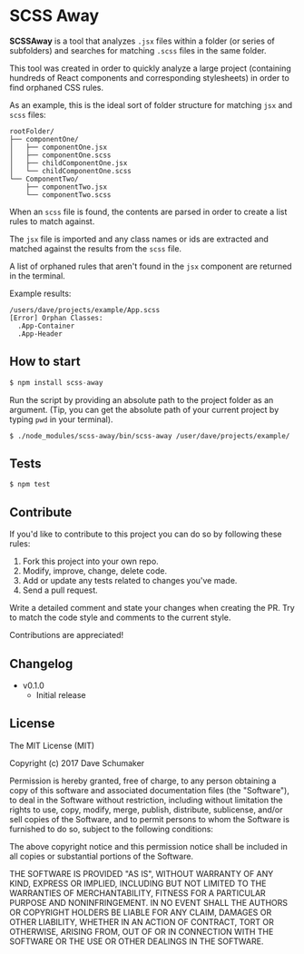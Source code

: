 # SCSS Away

**SCSSAway** is a tool that analyzes `.jsx` files within a folder (or series of subfolders) and searches for matching `.scss` files in the same folder.

This tool was created in order to quickly analyze a large project (containing hundreds of React components and corresponding stylesheets) in order to find orphaned CSS rules.

As an example, this is the ideal sort of folder structure for matching `jsx` and `scss` files:

```
rootFolder/
├── componentOne/
│   ├── componentOne.jsx
│   ├── componentOne.scss
│   ├── childComponentOne.jsx
│   └── childComponentOne.scss
└── ComponentTwo/
    ├── componentTwo.jsx
    └── componentTwo.scss
```

When an `scss` file is found, the contents are parsed in order to create a list rules to match against.

The `jsx` file is imported and any class names or ids are extracted and matched against the results from the `scss` file.

A list of orphaned rules that aren't found in the `jsx` component are returned in the terminal.

Example results:

```
/users/dave/projects/example/App.scss
[Error] Orphan Classes:
  .App-Container
  .App-Header
```

## How to start

```javascript
$ npm install scss-away
```

Run the script by providing an absolute path to the project folder as an argument. (Tip, you can get the absolute path of your current project by typing `pwd` in your terminal).

```
$ ./node_modules/scss-away/bin/scss-away /user/dave/projects/example/
```

## Tests

```
$ npm test
```


## Contribute

If you'd like to contribute to this project you can do so by following these rules:

1.  Fork this project into your own repo.
2.  Modify, improve, change, delete code.
3.  Add or update any tests related to changes you've made.
4.  Send a pull request.

Write a detailed comment and state your changes when creating the PR. Try to match the code style and comments to the current style.

Contributions are appreciated!

## Changelog

* v0.1.0
	* Initial release

## License

The MIT License (MIT)

Copyright (c) 2017 Dave Schumaker

Permission is hereby granted, free of charge, to any person obtaining a copy of this software and associated documentation files (the "Software"), to deal in the Software without restriction, including without limitation the rights to use, copy, modify, merge, publish, distribute, sublicense, and/or sell copies of the Software, and to permit persons to whom the Software is furnished to do so, subject to the following conditions:

The above copyright notice and this permission notice shall be included in all copies or substantial portions of the Software.

THE SOFTWARE IS PROVIDED "AS IS", WITHOUT WARRANTY OF ANY KIND, EXPRESS OR IMPLIED, INCLUDING BUT NOT LIMITED TO THE WARRANTIES OF MERCHANTABILITY, FITNESS FOR A PARTICULAR PURPOSE AND NONINFRINGEMENT. IN NO EVENT SHALL THE AUTHORS OR COPYRIGHT HOLDERS BE LIABLE FOR ANY CLAIM, DAMAGES OR OTHER LIABILITY, WHETHER IN AN ACTION OF CONTRACT, TORT OR OTHERWISE, ARISING FROM, OUT OF OR IN CONNECTION WITH THE SOFTWARE OR THE USE OR OTHER DEALINGS IN THE SOFTWARE.
